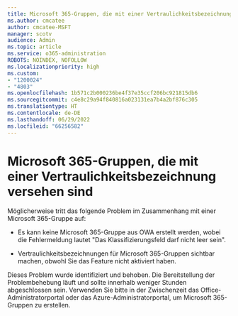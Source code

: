 ```yaml
---
title: Microsoft 365-Gruppen, die mit einer Vertraulichkeitsbezeichnung versehen sind
ms.author: cmcatee
author: cmcatee-MSFT
manager: scotv
audience: Admin
ms.topic: article
ms.service: o365-administration
ROBOTS: NOINDEX, NOFOLLOW
ms.localizationpriority: high
ms.custom:
- "1200024"
- "4803"
ms.openlocfilehash: 1b571c2b000236be4f37e35ccf206bc921815db6
ms.sourcegitcommit: c4e8c29a94f840816a023131ea7b4a2bf876c305
ms.translationtype: HT
ms.contentlocale: de-DE
ms.lasthandoff: 06/29/2022
ms.locfileid: "66256582"
---
```

# <a name="microsoft-365-groups-showing-sensitivity-label"></a>Microsoft 365-Gruppen, die mit einer Vertraulichkeitsbezeichnung versehen sind

Möglicherweise tritt das folgende Problem im Zusammenhang mit einer Microsoft 365-Gruppe auf:

- Es kann keine Microsoft 365-Gruppe aus OWA erstellt werden, wobei die Fehlermeldung lautet "Das Klassifizierungsfeld darf nicht leer sein".

- Vertraulichkeitsbezeichnungen für Microsoft 365-Gruppen sichtbar machen, obwohl Sie das Feature nicht aktiviert haben.

Dieses Problem wurde identifiziert und behoben. Die Bereitstellung der Problembehebung läuft und sollte innerhalb weniger Stunden abgeschlossen sein. Verwenden Sie bitte in der Zwischenzeit das Office-Administratorportal oder das Azure-Administratorportal, um Microsoft 365-Gruppen zu erstellen.  
